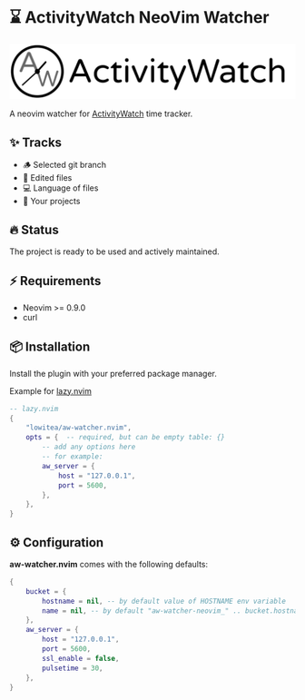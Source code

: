 # ⌛ ActivityWatch NeoVim Watcher

![ActivityWatch](aw_banner.png)

A neovim watcher for [ActivityWatch](https://activitywatch.net/) time tracker.

## ✨ Tracks

- 🪵 Selected git branch
- 📝 Edited files
- 💻 Language of files
- 💼 Your projects

## 🔥 Status

The project is ready to be used and actively maintained.

## ⚡️ Requirements

- Neovim >= 0.9.0
- curl

## 📦 Installation

Install the plugin with your preferred package manager.

Example for [lazy.nvim](https://github.com/folke/lazy.nvim)

```lua
-- lazy.nvim
{
    "lowitea/aw-watcher.nvim",
    opts = {  -- required, but can be empty table: {}
        -- add any options here
        -- for example:
        aw_server = {
            host = "127.0.0.1",
            port = 5600,
        },
    },
}
```

## ⚙️ Configuration

**aw-watcher.nvim** comes with the following defaults:

```lua
{
    bucket = {
        hostname = nil, -- by default value of HOSTNAME env variable
        name = nil, -- by default "aw-watcher-neovim_" .. bucket.hostname
    },
    aw_server = {
        host = "127.0.0.1",
        port = 5600,
        ssl_enable = false,
        pulsetime = 30,
    },
}
```
